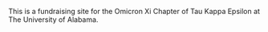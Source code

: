 This is a fundraising site for the Omicron Xi Chapter of Tau Kappa Epsilon at The University of Alabama.
